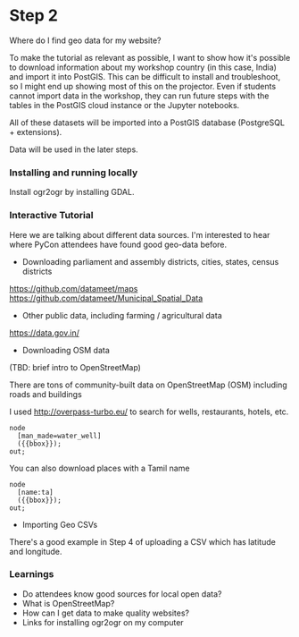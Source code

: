 # Step 2

Where do I find geo data for my website?

To make the tutorial as relevant as possible, I want to show how it's possible to
download information about my workshop country (in this case, India) and import
it into PostGIS.  This can be difficult to install and troubleshoot, so I might end
up showing most of this on the projector. Even if students cannot import data in the workshop, they can run future steps with the tables in the PostGIS cloud instance or the Jupyter notebooks.

All of these datasets will be imported into a PostGIS database (PostgreSQL + extensions).

Data will be used in the later steps.

### Installing and running locally

Install ogr2ogr by installing GDAL.

### Interactive Tutorial

Here we are talking about different data sources. I'm interested to hear where
PyCon attendees have found good geo-data before.

- Downloading parliament and assembly districts, cities, states, census districts

https://github.com/datameet/maps
https://github.com/datameet/Municipal_Spatial_Data

- Other public data, including farming / agricultural data

https://data.gov.in/

- Downloading OSM data

(TBD: brief intro to OpenStreetMap)

There are tons of community-built data on OpenStreetMap (OSM) including roads and buildings

I used http://overpass-turbo.eu/ to search for wells, restaurants, hotels, etc.

```
node
  [man_made=water_well]
  ({{bbox}});
out;
```

You can also download places with a Tamil name

```
node
  [name:ta]
  ({{bbox}});
out;
```

- Importing Geo CSVs

There's a good example in Step 4 of uploading a CSV which has latitude and longitude.

### Learnings

- Do attendees know good sources for local open data?
- What is OpenStreetMap?
- How can I get data to make quality websites?
- Links for installing ogr2ogr on my computer
